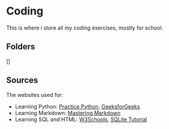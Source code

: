 # Coding
    
 This is where i store all my coding exercises, mostly for school. 

## Folders

[]

## Sources

The websites used for:
* Learning Python: [Practice Python](https://www.practicepython.org/), [GeeksforGeeks](https://www.geeksforgeeks.org/python-programming-language/)
* Learning Markdown: [Mastering Markdown](https://guides.github.com/features/mastering-markdown/)
* Learning SQL and HTML: [W3Schools](https://www.w3schools.com/html/html_formatting.asp), [SQLite Tutorial](https://www.sqlitetutorial.net/) 